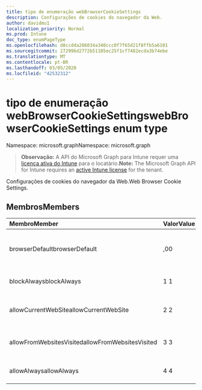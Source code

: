 ```yaml
---
title: tipo de enumeração webBrowserCookieSettings
description: Configurações de cookies do navegador da Web.
author: davidmu1
localization_priority: Normal
ms.prod: Intune
doc_type: enumPageType
ms.openlocfilehash: d8ccdda286034a340ccc0f7f65d21f8ffb5a6101
ms.sourcegitcommit: 272996d2772b51105ec25f1cf7482ecda3b74ebe
ms.translationtype: MT
ms.contentlocale: pt-BR
ms.lasthandoff: 03/05/2020
ms.locfileid: "42532312"
---
```

# <a name="webbrowsercookiesettings-enum-type"></a><span data-ttu-id="ac843-103">tipo de enumeração webBrowserCookieSettings</span><span class="sxs-lookup"><span data-stu-id="ac843-103">webBrowserCookieSettings enum type</span></span>

<span data-ttu-id="ac843-104">Namespace: microsoft.graph</span><span class="sxs-lookup"><span data-stu-id="ac843-104">Namespace: microsoft.graph</span></span>

> <span data-ttu-id="ac843-105">**Observação:** A API do Microsoft Graph para Intune requer uma [licença ativa do Intune](https://go.microsoft.com/fwlink/?linkid=839381) para o locatário.</span><span class="sxs-lookup"><span data-stu-id="ac843-105">**Note:** The Microsoft Graph API for Intune requires an [active Intune license](https://go.microsoft.com/fwlink/?linkid=839381) for the tenant.</span></span>

<span data-ttu-id="ac843-106">Configurações de cookies do navegador da Web.</span><span class="sxs-lookup"><span data-stu-id="ac843-106">Web Browser Cookie Settings.</span></span>

## <a name="members"></a><span data-ttu-id="ac843-107">Membros</span><span class="sxs-lookup"><span data-stu-id="ac843-107">Members</span></span>
|<span data-ttu-id="ac843-108">Membro</span><span class="sxs-lookup"><span data-stu-id="ac843-108">Member</span></span>|<span data-ttu-id="ac843-109">Valor</span><span class="sxs-lookup"><span data-stu-id="ac843-109">Value</span></span>|<span data-ttu-id="ac843-110">Descrição</span><span class="sxs-lookup"><span data-stu-id="ac843-110">Description</span></span>|
|:---|:---|:---|
|<span data-ttu-id="ac843-111">browserDefault</span><span class="sxs-lookup"><span data-stu-id="ac843-111">browserDefault</span></span>|<span data-ttu-id="ac843-112">,0</span><span class="sxs-lookup"><span data-stu-id="ac843-112">0</span></span>|<span data-ttu-id="ac843-113">O valor padrão do navegador, sem intenção.</span><span class="sxs-lookup"><span data-stu-id="ac843-113">Browser default value, no intent.</span></span>|
|<span data-ttu-id="ac843-114">blockAlways</span><span class="sxs-lookup"><span data-stu-id="ac843-114">blockAlways</span></span>|<span data-ttu-id="ac843-115">1 </span><span class="sxs-lookup"><span data-stu-id="ac843-115">1</span></span>|<span data-ttu-id="ac843-116">Sempre bloquear cookies.</span><span class="sxs-lookup"><span data-stu-id="ac843-116">Always block cookies.</span></span>|
|<span data-ttu-id="ac843-117">allowCurrentWebSite</span><span class="sxs-lookup"><span data-stu-id="ac843-117">allowCurrentWebSite</span></span>|<span data-ttu-id="ac843-118">2 </span><span class="sxs-lookup"><span data-stu-id="ac843-118">2</span></span>|<span data-ttu-id="ac843-119">Permitir cookies do site atual.</span><span class="sxs-lookup"><span data-stu-id="ac843-119">Allow cookies from current Web site.</span></span>|
|<span data-ttu-id="ac843-120">allowFromWebsitesVisited</span><span class="sxs-lookup"><span data-stu-id="ac843-120">allowFromWebsitesVisited</span></span>|<span data-ttu-id="ac843-121">3 </span><span class="sxs-lookup"><span data-stu-id="ac843-121">3</span></span>|<span data-ttu-id="ac843-122">Permitir cookies de sites visitados.</span><span class="sxs-lookup"><span data-stu-id="ac843-122">Allow Cookies from websites visited.</span></span>|
|<span data-ttu-id="ac843-123">allowAlways</span><span class="sxs-lookup"><span data-stu-id="ac843-123">allowAlways</span></span>|<span data-ttu-id="ac843-124">4 </span><span class="sxs-lookup"><span data-stu-id="ac843-124">4</span></span>|<span data-ttu-id="ac843-125">Sempre permitir cookies.</span><span class="sxs-lookup"><span data-stu-id="ac843-125">Always allow cookies.</span></span>|




